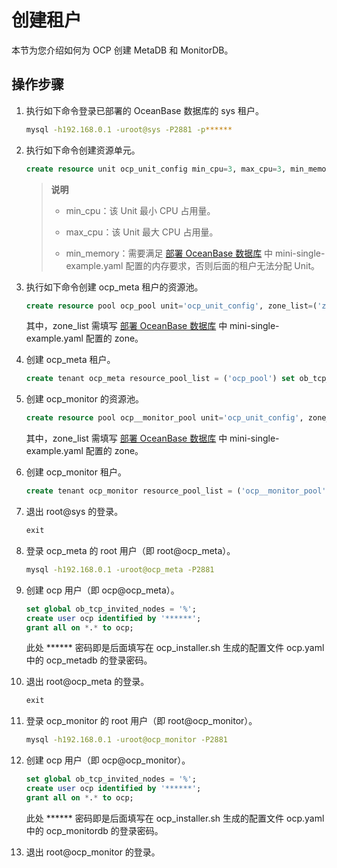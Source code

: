 # 创建租户

本节为您介绍如何为 OCP 创建 MetaDB 和 MonitorDB。

## 操作步骤

1. 执行如下命令登录已部署的 OceanBase 数据库的 sys 租户。

   ```bash
   mysql -h192.168.0.1 -uroot@sys -P2881 -p******
   ```

2. 执行如下命令创建资源单元。

   ```sql
   create resource unit ocp_unit_config min_cpu=3, max_cpu=3, min_memory=5368709120, max_memory=5368709120, max_iops=1000, min_iops=128, max_disk_size=1000000000, max_session_num=100;
   ```

   > **说明**
   >
   > * min_cpu：该 Unit 最小 CPU 占用量。
   >
   > * max_cpu：该 Unit 最大 CPU 占用量。
   >
   > * min_memory：需要满足 [部署 OceanBase 数据库](../5.prepare-metadb-and-monitordb/2.deploy-the-oceanbase-database.md) 中 mini-single-example.yaml 配置的内存要求，否则后面的租户无法分配 Unit。

3. 执行如下命令创建 ocp_meta 租户的资源池。

   ```sql
   create resource pool ocp_pool unit='ocp_unit_config', zone_list=('zone1'), unit_num=1;
   ```

   其中，zone_list 需填写 [部署 OceanBase 数据库](../5.prepare-metadb-and-monitordb/2.deploy-the-oceanbase-database.md) 中 mini-single-example.yaml 配置的 zone。

4. 创建 ocp_meta 租户。

   ```sql
   create tenant ocp_meta resource_pool_list = ('ocp_pool') set ob_tcp_invited_nodes = '%';
   ```

5. 创建 ocp_monitor 的资源池。

   ```sql
   create resource pool ocp__monitor_pool unit='ocp_unit_config', zone_list=('zone1'), unit_num=1;
   ```

   其中，zone_list 需填写 [部署 OceanBase 数据库](../5.prepare-metadb-and-monitordb/2.deploy-the-oceanbase-database.md) 中 mini-single-example.yaml 配置的 zone。

6. 创建 ocp_monitor 租户。

   ```sql
   create tenant ocp_monitor resource_pool_list = ('ocp__monitor_pool') set ob_tcp_invited_nodes = '%';
   ```

7. 退出 root@sys 的登录。

   ```sql
   exit
   ```

8. 登录 ocp_meta 的 root 用户（即 root@ocp_meta）。

   ```bash
   mysql -h192.168.0.1 -uroot@ocp_meta -P2881
   ```

9. 创建 ocp 用户（即 ocp@ocp_meta）。

   ```sql
   set global ob_tcp_invited_nodes = '%';
   create user ocp identified by '******';
   grant all on *.* to ocp;
   ```

   此处 ****** 密码即是后面填写在 ocp_installer.sh 生成的配置文件 ocp.yaml 中的 ocp_metadb 的登录密码。

10. 退出 root@ocp_meta 的登录。

    ```sql
    exit
    ```

11. 登录 ocp_monitor 的 root 用户（即 root@ocp_monitor）。

    ```bash
    mysql -h192.168.0.1 -uroot@ocp_monitor -P2881
    ```

12. 创建 ocp 用户（即 ocp@ocp_monitor）。

    ```sql
    set global ob_tcp_invited_nodes = '%';
    create user ocp identified by '******'; 
    grant all on *.* to ocp;
    ```

    此处 ****** 密码即是后面填写在 ocp_installer.sh 生成的配置文件 ocp.yaml 中的 ocp_monitordb 的登录密码。

13. 退出 root@ocp_monitor 的登录。
